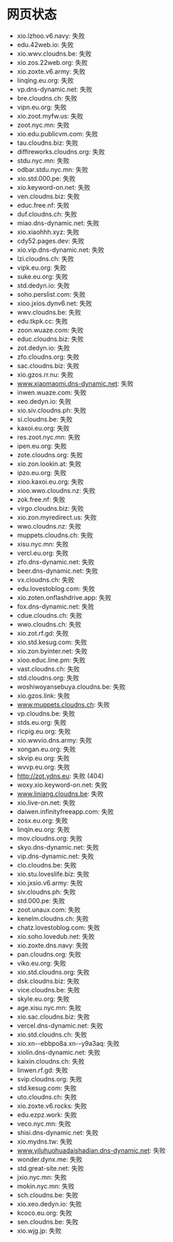 # 网页状态
- xio.lzhoo.v6.navy: 失败
- edu.42web.io: 失败
- xio.wwv.cloudns.be: 失败
- xio.zos.22web.org: 失败
- xio.zoxte.v6.army: 失败
- linqing.eu.org: 失败
- vp.dns-dynamic.net: 失败
- bre.cloudns.ch: 失败
- vipn.eu.org: 失败
- xio.zoot.myfw.us: 失败
- zoot.nyc.mn: 失败
- xio.edu.publicvm.com: 失败
- tau.cloudns.biz: 失败
- diffireworks.cloudns.org: 失败
- stdu.nyc.mn: 失败
- odbar.stdu.nyc.mn: 失败
- xio.std.000.pe: 失败
- xio.keyword-on.net: 失败
- ven.cloudns.biz: 失败
- educ.free.nf: 失败
- duf.cloudns.ch: 失败
- miao.dns-dynamic.net: 失败
- xio.xiaohhh.xyz: 失败
- cdy52.pages.dev: 失败
- xio.vip.dns-dynamic.net: 失败
- lzi.cloudns.ch: 失败
- vipk.eu.org: 失败
- suke.eu.org: 失败
- std.dedyn.io: 失败
- soho.perslist.com: 失败
- xioo.jxios.dynv6.net: 失败
- wwv.cloudns.be: 失败
- edu.tkpk.cc: 失败
- zoon.wuaze.com: 失败
- educ.cloudns.biz: 失败
- zot.dedyn.io: 失败
- zfo.cloudns.org: 失败
- sac.cloudns.biz: 失败
- xio.gzos.rr.nu: 失败
- www.xiaomaomi.dns-dynamic.net: 失败
- inwen.wuaze.com: 失败
- xeo.dedyn.io: 失败
- xio.siv.cloudns.ph: 失败
- si.cloudns.be: 失败
- kaxoi.eu.org: 失败
- res.zoot.nyc.mn: 失败
- ipen.eu.org: 失败
- zote.cloudns.org: 失败
- xio.zon.lookin.at: 失败
- ipzo.eu.org: 失败
- xioo.kaxoi.eu.org: 失败
- xioo.wwo.cloudns.nz: 失败
- zok.free.nf: 失败
- virgo.cloudns.biz: 失败
- xio.zon.myredirect.us: 失败
- wwo.cloudns.nz: 失败
- muppets.cloudns.ch: 失败
- xisu.nyc.mn: 失败
- vercl.eu.org: 失败
- zfo.dns-dynamic.net: 失败
- beer.dns-dynamic.net: 失败
- vx.cloudns.ch: 失败
- edu.lovestoblog.com: 失败
- xio.zoten.onflashdrive.app: 失败
- fox.dns-dynamic.net: 失败
- cdue.cloudns.ch: 失败
- wwo.cloudns.ch: 失败
- xio.zot.rf.gd: 失败
- xio.std.kesug.com: 失败
- xio.zon.byinter.net: 失败
- xioo.educ.line.pm: 失败
- vast.cloudns.ch: 失败
- std.cloudns.org: 失败
- woshiwoyansebuya.cloudns.be: 失败
- xio.gzos.link: 失败
- www.muppets.cloudns.ch: 失败
- vp.cloudns.be: 失败
- stds.eu.org: 失败
- ricpig.eu.org: 失败
- xio.wwvio.dns.army: 失败
- xongan.eu.org: 失败
- skvip.eu.org: 失败
- wvvp.eu.org: 失败
- http://zot.ydns.eu: 失败 (404)
- woxy.xio.keyword-on.net: 失败
- www.liniang.cloudns.be: 失败
- xio.live-on.net: 失败
- daiwen.infinityfreeapp.com: 失败
- zosx.eu.org: 失败
- linqin.eu.org: 失败
- mov.cloudns.org: 失败
- skyo.dns-dynamic.net: 失败
- vip.dns-dynamic.net: 失败
- clo.cloudns.be: 失败
- xio.stu.loveslife.biz: 失败
- xio.jxsio.v6.army: 失败
- siv.cloudns.ph: 失败
- std.000.pe: 失败
- zoot.unaux.com: 失败
- kenelm.cloudns.ch: 失败
- chatz.lovestoblog.com: 失败
- xio.soho.lovedub.net: 失败
- xio.zoxte.dns.navy: 失败
- pan.cloudns.org: 失败
- viko.eu.org: 失败
- xio.std.cloudns.org: 失败
- dsk.cloudns.biz: 失败
- vice.cloudns.be: 失败
- skyle.eu.org: 失败
- age.xisu.nyc.mn: 失败
- xio.sac.cloudns.biz: 失败
- vercel.dns-dynamic.net: 失败
- xio.std.cloudns.ch: 失败
- xio.xn--ebbpo8a.xn--y9a3aq: 失败
- xiolin.dns-dynamic.net: 失败
- kaixin.cloudns.ch: 失败
- linwen.rf.gd: 失败
- svip.cloudns.org: 失败
- std.kesug.com: 失败
- uto.cloudns.ch: 失败
- xio.zoxte.v6.rocks: 失败
- edu.ezpz.work: 失败
- veco.nyc.mn: 失败
- shisi.dns-dynamic.net: 失败
- xio.mydns.tw: 失败
- www.yiluhuohuadaishadian.dns-dynamic.net: 失败
- wonder.dynx.me: 失败
- std.great-site.net: 失败
- jxio.nyc.mn: 失败
- mokin.nyc.mn: 失败
- sch.cloudns.be: 失败
- xio.xeo.dedyn.io: 失败
- kcoco.eu.org: 失败
- sen.cloudns.be: 失败
- xio.wjg.jp: 失败
